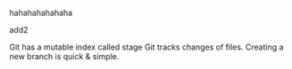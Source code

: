 hahahahahahaha

add2

Git has a mutable index called stage
Git tracks changes of files.
Creating a new branch is quick & simple.